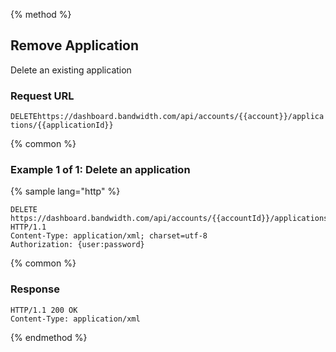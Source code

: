 {% method %}

## Remove Application

Delete an existing application

### Request URL

<code class="delete">DELETE</code>`https://dashboard.bandwidth.com/api/accounts/{{account}}/applications/{{applicationId}}`


{% common %}

### Example 1 of 1: Delete an application

{% sample lang="http" %}

```http
DELETE https://dashboard.bandwidth.com/api/accounts/{{accountId}}/applications/{{applicationId}} HTTP/1.1
Content-Type: application/xml; charset=utf-8
Authorization: {user:password}
```

{% common %}

### Response

```http
HTTP/1.1 200 OK
Content-Type: application/xml
```

{% endmethod %}